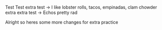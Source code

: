 Test Test
extra test -> I like lobster rolls, tacos, empinadas, clam chowder
extra extra test -> Echos pretty rad

Alright so heres some more changes for extra practice